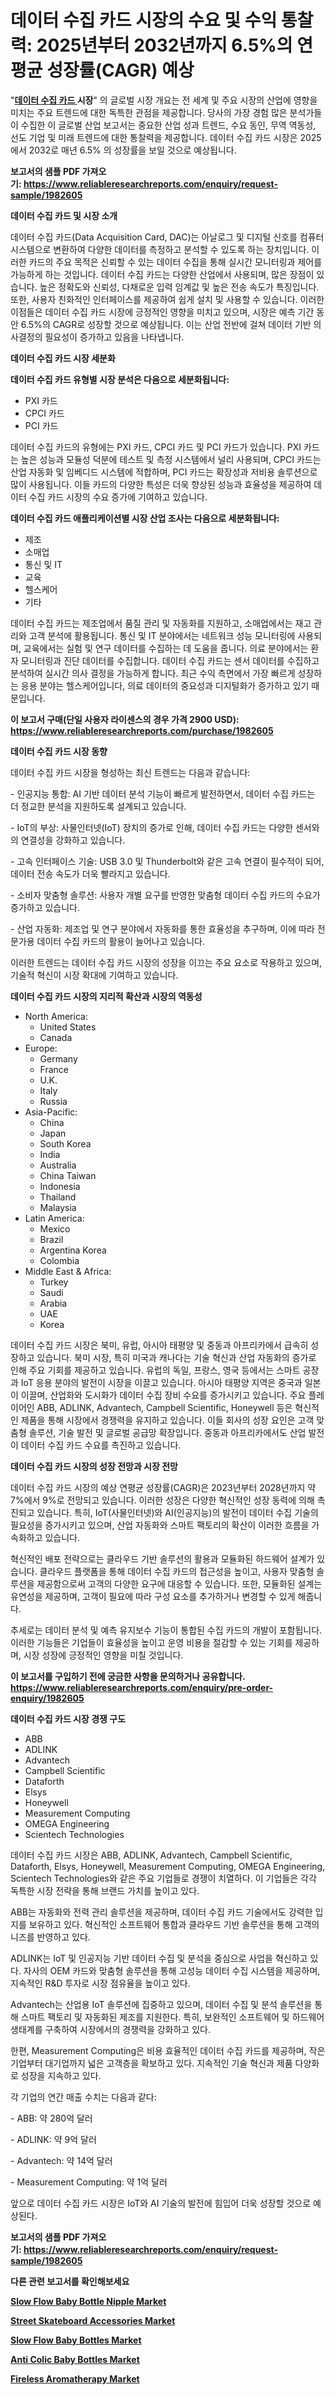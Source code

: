 <p><h1>데이터 수집 카드 시장의 수요 및 수익 통찰력: 2025년부터 2032년까지 6.5%의 연평균 성장률(CAGR) 예상</h1></p><p>"<strong><a href="https://www.reliableresearchreports.com/data-acquisition-card-r1982605?utm_campaign=105&utm_medium=7&utm_source=Github&utm_content=ia&utm_term=06042025&utm_id=data-acquisition-card">데이터 수집 카드&nbsp;</a></strong><strong>시장</strong>" 의 글로벌 시장 개요는 전 세계 및 주요 시장의 산업에 영향을 미치는 주요 트렌드에 대한 독특한 관점을 제공합니다. 당사의 가장 경험 많은 분석가들이 수집한 이 글로벌 산업 보고서는 중요한 산업 성과 트렌드, 수요 동인, 무역 역동성, 선도 기업 및 미래 트렌드에 대한 통찰력을 제공합니다. 데이터 수집 카드 시장은 2025에서 2032로 매년 6.5% 의 성장률을 보일 것으로 예상됩니다.&nbsp;</p>
<p><strong>보고서의 샘플 PDF 가져오기:&nbsp;<a href="https://www.reliableresearchreports.com/enquiry/request-sample/1982605?utm_campaign=105&utm_medium=7&utm_source=Github&utm_content=ia&utm_term=06042025&utm_id=data-acquisition-card">https://www.reliableresearchreports.com/enquiry/request-sample/1982605</a></strong></p>
<p><strong>데이터 수집 카드 및 시장 소개</strong></p>
<p><p>데이터 수집 카드(Data Acquisition Card, DAC)는 아날로그 및 디지털 신호를 컴퓨터 시스템으로 변환하여 다양한 데이터를 측정하고 분석할 수 있도록 하는 장치입니다. 이러한 카드의 주요 목적은 신뢰할 수 있는 데이터 수집을 통해 실시간 모니터링과 제어를 가능하게 하는 것입니다. 데이터 수집 카드는 다양한 산업에서 사용되며, 많은 장점이 있습니다. 높은 정확도와 신뢰성, 다채로운 입력 임계값 및 높은 전송 속도가 특징입니다. 또한, 사용자 친화적인 인터페이스를 제공하여 쉽게 설치 및 사용할 수 있습니다. 이러한 이점들은 데이터 수집 카드 시장에 긍정적인 영향을 미치고 있으며, 시장은 예측 기간 동안 6.5%의 CAGR로 성장할 것으로 예상됩니다. 이는 산업 전반에 걸쳐 데이터 기반 의사결정의 필요성이 증가하고 있음을 나타냅니다.</p></p>
<p><strong>데이터 수집 카드 시장 세분화</strong></p>
<p><strong>데이터 수집 카드 유형별 시장 분석은 다음으로 세분화됩니다:</strong></p>
<p><ul><li>PXI 카드</li><li>CPCI 카드</li><li>PCI 카드</li></ul></p>
<p><p>데이터 수집 카드의 유형에는 PXI 카드, CPCI 카드 및 PCI 카드가 있습니다. PXI 카드는 높은 성능과 모듈성 덕분에 테스트 및 측정 시스템에서 널리 사용되며, CPCI 카드는 산업 자동화 및 임베디드 시스템에 적합하며, PCI 카드는 확장성과 저비용 솔루션으로 많이 사용됩니다. 이들 카드의 다양한 특성은 더욱 향상된 성능과 효율성을 제공하여 데이터 수집 카드 시장의 수요 증가에 기여하고 있습니다.</p></p>
<p><strong>데이터 수집 카드 애플리케이션별 시장 산업 조사는 다음으로 세분화됩니다:</strong></p>
<p><ul><li>제조</li><li>소매업</li><li>통신 및 IT</li><li>교육</li><li>헬스케어</li><li>기타</li></ul></p>
<p><p>데이터 수집 카드는 제조업에서 품질 관리 및 자동화를 지원하고, 소매업에서는 재고 관리와 고객 분석에 활용됩니다. 통신 및 IT 분야에서는 네트워크 성능 모니터링에 사용되며, 교육에서는 실험 및 연구 데이터를 수집하는 데 도움을 줍니다. 의료 분야에서는 환자 모니터링과 진단 데이터를 수집합니다. 데이터 수집 카드는 센서 데이터를 수집하고 분석하여 실시간 의사 결정을 가능하게 합니다. 최근 수익 측면에서 가장 빠르게 성장하는 응용 분야는 헬스케어입니다, 의료 데이터의 중요성과 디지털화가 증가하고 있기 때문입니다.</p></p>
<p><strong>이 보고서 구매(단일 사용자 라이센스의 경우 가격 2900 USD): <a href="https://www.reliableresearchreports.com/purchase/1982605?utm_campaign=105&utm_medium=7&utm_source=Github&utm_content=ia&utm_term=06042025&utm_id=data-acquisition-card">https://www.reliableresearchreports.com/purchase/1982605</a></strong></p>
<p><strong>데이터 수집 카드 시장 동향</strong></p>
<p><p>데이터 수집 카드 시장을 형성하는 최신 트렌드는 다음과 같습니다:</p><p>- 인공지능 통합: AI 기반 데이터 분석 기능이 빠르게 발전하면서, 데이터 수집 카드는 더 정교한 분석을 지원하도록 설계되고 있습니다.</p><p>- IoT의 부상: 사물인터넷(IoT) 장치의 증가로 인해, 데이터 수집 카드는 다양한 센서와의 연결성을 강화하고 있습니다.</p><p>- 고속 인터페이스 기술: USB 3.0 및 Thunderbolt와 같은 고속 연결이 필수적이 되어, 데이터 전송 속도가 더욱 빨라지고 있습니다.</p><p>- 소비자 맞춤형 솔루션: 사용자 개별 요구를 반영한 맞춤형 데이터 수집 카드의 수요가 증가하고 있습니다.</p><p>- 산업 자동화: 제조업 및 연구 분야에서 자동화를 통한 효율성을 추구하며, 이에 따라 전문가용 데이터 수집 카드의 활용이 늘어나고 있습니다.</p><p>이러한 트렌드는 데이터 수집 카드 시장의 성장을 이끄는 주요 요소로 작용하고 있으며, 기술적 혁신이 시장 확대에 기여하고 있습니다.</p></p>
<p><strong>데이터 수집 카드 시장의 지리적 확산과 시장의 역동성</strong></p>
<p><ul>
    <li>
        North America:
        <ul>
            <li>United States</li>
            <li>Canada</li>
        </ul>
    </li>
    <li>
        Europe:
        <ul>
            <li>Germany</li>
            <li>France</li>
            <li>U.K.</li>
            <li>Italy</li>
            <li>Russia</li>
        </ul>
    </li>
    <li>
        Asia-Pacific:
        <ul>
            <li>China</li>
            <li>Japan</li>
            <li>South Korea</li>
            <li>India</li>
            <li>Australia</li>
            <li>China Taiwan</li>
            <li>Indonesia</li>
            <li>Thailand</li>
            <li>Malaysia</li>
        </ul>
    </li>
    <li>
        Latin America:
        <ul>
            <li>Mexico</li>
            <li>Brazil</li>
            <li>Argentina Korea</li>
            <li>Colombia</li>
        </ul>
    </li>
    <li>
        Middle East & Africa:
        <ul>
            <li>Turkey</li>
            <li>Saudi</li>
            <li>Arabia</li>
            <li>UAE</li>
            <li>Korea</li>
        </ul>
    </li>
    </ul></p>
<p><p>데이터 수집 카드 시장은 북미, 유럽, 아시아 태평양 및 중동과 아프리카에서 급속히 성장하고 있습니다. 북미 시장, 특히 미국과 캐나다는 기술 혁신과 산업 자동화의 증가로 인해 주요 기회를 제공하고 있습니다. 유럽의 독일, 프랑스, 영국 등에서는 스마트 공장과 IoT 응용 분야의 발전이 시장을 이끌고 있습니다. 아시아 태평양 지역은 중국과 일본이 이끌며, 산업화와 도시화가 데이터 수집 장비 수요를 증가시키고 있습니다. 주요 플레이어인 ABB, ADLINK, Advantech, Campbell Scientific, Honeywell 등은 혁신적인 제품을 통해 시장에서 경쟁력을 유지하고 있습니다. 이들 회사의 성장 요인은 고객 맞춤형 솔루션, 기술 발전 및 글로벌 공급망 확장입니다. 중동과 아프리카에서도 산업 발전이 데이터 수집 카드 수요를 촉진하고 있습니다.</p></p>
<p><strong>데이터 수집 카드 시장의 성장 전망과 시장 전망</strong></p>
<p><p>데이터 수집 카드 시장의 예상 연평균 성장률(CAGR)은 2023년부터 2028년까지 약 7%에서 9%로 전망되고 있습니다. 이러한 성장은 다양한 혁신적인 성장 동력에 의해 촉진되고 있습니다. 특히, IoT(사물인터넷)와 AI(인공지능)의 발전이 데이터 수집 기술의 필요성을 증가시키고 있으며, 산업 자동화와 스마트 팩토리의 확산이 이러한 흐름을 가속화하고 있습니다.</p><p>혁신적인 배포 전략으로는 클라우드 기반 솔루션의 활용과 모듈화된 하드웨어 설계가 있습니다. 클라우드 플랫폼을 통해 데이터 수집 카드의 접근성을 높이고, 사용자 맞춤형 솔루션을 제공함으로써 고객의 다양한 요구에 대응할 수 있습니다. 또한, 모듈화된 설계는 유연성을 제공하며, 고객이 필요에 따라 구성 요소를 추가하거나 변경할 수 있게 해줍니다.</p><p>추세로는 데이터 분석 및 예측 유지보수 기능이 통합된 수집 카드의 개발이 포함됩니다. 이러한 기능들은 기업들이 효율성을 높이고 운영 비용을 절감할 수 있는 기회를 제공하며, 시장 성장에 긍정적인 영향을 미칠 것입니다.</p></p>
<p><strong>이 보고서를 구입하기 전에 궁금한 사항을 문의하거나 공유합니다. <a href="https://www.reliableresearchreports.com/enquiry/pre-order-enquiry/1982605?utm_campaign=105&utm_medium=7&utm_source=Github&utm_content=ia&utm_term=06042025&utm_id=data-acquisition-card">https://www.reliableresearchreports.com/enquiry/pre-order-enquiry/1982605</a></strong></p>
<p><strong>데이터 수집 카드 시장 경쟁 구도</strong></p>
<p><ul><li>ABB</li><li>ADLINK</li><li>Advantech</li><li>Campbell Scientific</li><li>Dataforth</li><li>Elsys</li><li>Honeywell</li><li>Measurement Computing</li><li>OMEGA Engineering</li><li>Scientech Technologies</li></ul></p>
<p><p>데이터 수집 카드 시장은 ABB, ADLINK, Advantech, Campbell Scientific, Dataforth, Elsys, Honeywell, Measurement Computing, OMEGA Engineering, Scientech Technologies와 같은 주요 기업들로 경쟁이 치열하다. 이 기업들은 각각 독특한 시장 전략을 통해 브랜드 가치를 높이고 있다.</p><p>ABB는 자동화와 전력 관리 솔루션을 제공하며, 데이터 수집 카드 기술에서도 강력한 입지를 보유하고 있다. 혁신적인 소프트웨어 통합과 클라우드 기반 솔루션을 통해 고객의 니즈를 반영하고 있다.</p><p>ADLINK는 IoT 및 인공지능 기반 데이터 수집 및 분석을 중심으로 사업을 혁신하고 있다. 자사의 OEM 카드와 맞춤형 솔루션을 통해 고성능 데이터 수집 시스템을 제공하며, 지속적인 R&D 투자로 시장 점유율을 높이고 있다.</p><p>Advantech는 산업용 IoT 솔루션에 집중하고 있으며, 데이터 수집 및 분석 솔루션을 통해 스마트 팩토리 및 자동화된 제조를 지원한다. 특히, 보완적인 소프트웨어 및 하드웨어 생태계를 구축하여 시장에서의 경쟁력을 강화하고 있다.</p><p>한편, Measurement Computing은 비용 효율적인 데이터 수집 카드를 제공하며, 작은 기업부터 대기업까지 넓은 고객층을 확보하고 있다. 지속적인 기술 혁신과 제품 다양화로 성장을 지속하고 있다.</p><p>각 기업의 연간 매출 수치는 다음과 같다:</p><p>- ABB: 약 280억 달러</p><p>- ADLINK: 약 9억 달러</p><p>- Advantech: 약 14억 달러</p><p>- Measurement Computing: 약 1억 달러</p><p>앞으로 데이터 수집 카드 시장은 IoT와 AI 기술의 발전에 힘입어 더욱 성장할 것으로 예상된다.</p></p>
<p><strong>보고서의 샘플 PDF 가져오기:&nbsp;<a href="https://www.reliableresearchreports.com/enquiry/request-sample/1982605?utm_campaign=105&utm_medium=7&utm_source=Github&utm_content=ia&utm_term=06042025&utm_id=data-acquisition-card">https://www.reliableresearchreports.com/enquiry/request-sample/1982605</a></strong></p>
<p><strong></strong></p>
<p><strong></strong></p>
<p><strong></strong></p>
<p><strong></strong></p>
<p><strong>다른 관련 보고서를 확인해보세요</strong></p>
<p><strong><p><a href="https://github.com/reahmmunises/Market-Research-Report-List-1/blob/main/slow-flow-baby-bottle-nipple-market.md?utm_campaign=105&utm_medium=7&utm_source=Github&utm_content=ia&utm_term=06042025&utm_id=data-acquisition-card">Slow Flow Baby Bottle Nipple Market</a></p><p><a href="https://github.com/moratronak3q/Market-Research-Report-List-1/blob/main/street-skateboard-accessories-market.md?utm_campaign=105&utm_medium=7&utm_source=Github&utm_content=ia&utm_term=06042025&utm_id=data-acquisition-card">Street Skateboard Accessories Market</a></p><p><a href="https://github.com/pilukypalis/Market-Research-Report-List-1/blob/main/slow-flow-baby-bottles-market.md?utm_campaign=105&utm_medium=7&utm_source=Github&utm_content=ia&utm_term=06042025&utm_id=data-acquisition-card">Slow Flow Baby Bottles Market</a></p><p><a href="https://github.com/jugutstam/Market-Research-Report-List-1/blob/main/anti-colic-baby-bottles-market.md?utm_campaign=105&utm_medium=7&utm_source=Github&utm_content=ia&utm_term=06042025&utm_id=data-acquisition-card">Anti Colic Baby Bottles Market</a></p><p><a href="https://github.com/latzerelfigo48/Market-Research-Report-List-1/blob/main/fireless-aromatherapy-market.md?utm_campaign=105&utm_medium=7&utm_source=Github&utm_content=ia&utm_term=06042025&utm_id=data-acquisition-card">Fireless Aromatherapy Market</a></p></strong></p>
<p></p>